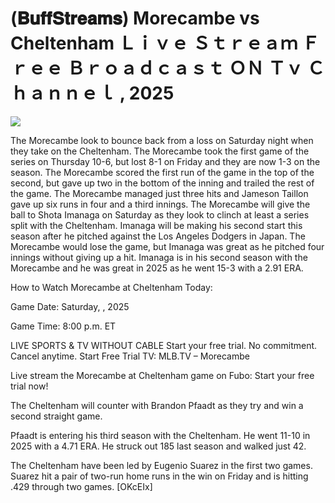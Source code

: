 # (𝐁𝐮𝐟𝐟𝐒𝐭𝐫𝐞𝐚𝐦𝐬) Morecambe vs Cheltenham Ｌｉｖｅ Ｓｔｒｅａｍ Ｆｒｅｅ Ｂｒｏａｄｃａｓｔ ＯＮ Ｔｖ Ｃｈａｎｎｅｌ , 2025  
  
  
[![](https://i.imgur.com/qSNzIqt.png)](https://movie.rssnews.media/NhRgqDID.php)  
  
The Morecambe look to bounce back from a loss on Saturday night when they take on the Cheltenham. The Morecambe took the first game of the series on Thursday 10-6, but lost 8-1 on Friday and they are now 1-3 on the season. The Morecambe scored the first run of the game in the top of the second, but gave up two in the bottom of the inning and trailed the rest of the game. The Morecambe managed just three hits and Jameson Taillon gave up six runs in four and a third innings. The Morecambe will give the ball to Shota Imanaga on Saturday as they look to clinch at least a series split with the Cheltenham. Imanaga will be making his second start this season after he pitched against the Los Angeles Dodgers in Japan. The Morecambe would lose the game, but Imanaga was great as he pitched four innings without giving up a hit. Imanaga is in his second season with the Morecambe and he was great in 2025 as he went 15-3 with a 2.91 ERA.

How to Watch Morecambe at Cheltenham Today:

Game Date: Saturday, , 2025

Game Time: 8:00 p.m. ET

LIVE SPORTS & TV WITHOUT CABLE
Start your free trial. No commitment. Cancel anytime.
Start Free Trial
TV: MLB.TV – Morecambe

Live stream the Morecambe at Cheltenham game on Fubo: Start your free trial now!

The Cheltenham will counter with Brandon Pfaadt as they try and win a second straight game.

Pfaadt is entering his third season with the Cheltenham. He went 11-10 in 2025 with a 4.71 ERA. He struck out 185 last season and walked just 42.

The Cheltenham have been led by Eugenio Suarez in the first two games. Suarez hit a pair of two-run home runs in the win on Friday and is hitting .429 through two games. [OKcEIx]